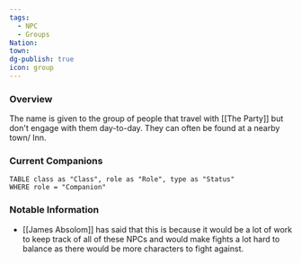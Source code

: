 ```yaml
---
tags:
  - NPC
  - Groups
Nation: 
town: 
dg-publish: true
icon: group
---
```

### Overview
The name is given to the group of people that travel with [[The Party]] but don't engage with them day-to-day. They can often be found at a nearby town/ Inn.

### Current Companions
```dataview
TABLE class as "Class", role as "Role", type as "Status"
WHERE role = "Companion"
```

### Notable Information 
- [[James Absolom]] has said that this is because it would be a lot of work to keep track of all of these NPCs and would make fights a lot hard to balance as there would be more characters to fight against. 